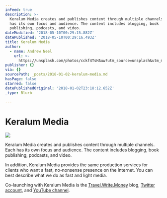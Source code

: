 ```yaml
---
inFeed: true
description: >-
  Keralum Media creates and publishes content through multiple channels. Each
  has its own focus and audience. The content includes blogging, book
  publishing, podcasts, and video.
dateModified: '2018-05-10T00:29:15.882Z'
datePublished: '2018-05-10T00:29:16.493Z'
title: Keralum Media
author:
  - name: Andrew Neel
    url: >-
      https://unsplash.com/photos/cckf4TsHAuw?utm_source=unsplash&utm_medium=referral&utm_content=creditCopyText
publisher: {}
via: {}
sourcePath: _posts/2018-01-02-keralum-media.md
hasPage: false
starred: false
datePublishedOriginal: '2018-01-02T23:18:12.652Z'
_type: Blurb

---
```

# Keralum Media
![](https://the-grid-user-content.s3-us-west-2.amazonaws.com/d8c7709c-b5ab-42e4-96c3-59dad34fb75b.jpg)

Keralum Media creates and publishes content through multiple channels. Each has its own focus and audience. The content includes blogging, book publishing, podcasts, and video.

In addition, Keralum Media provides the same production services for clients who want a fast, no-nonsense presence on the Internet. You can best describe what we do as fast and light media.

Co-launching with Keralum Media is the [Travel.Write.Money][0] blog, [Twitter account][1], and [YouTube channel][2].

[0]: http://Travel.Write.Money/
[1]: https://twitter.com/twm_blog "Travel.Write.Money Blog"
[2]: https://www.youtube.com/channel/UCCzY1btAqZ3G6B7uotYuVjQ "Trave.Write.Money on YouTube"